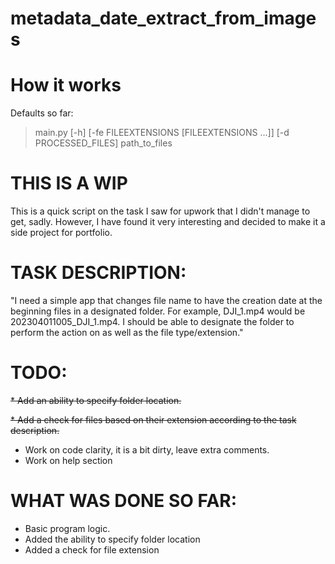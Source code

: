 # metadata_date_extract_from_images

How it works
================
Defaults so far:

> main.py [-h] [-fe FILEEXTENSIONS [FILEEXTENSIONS ...]] [-d PROCESSED_FILES] path_to_files




THIS IS A WIP
================

This is a quick script on the task I saw for upwork that I didn't manage to get, sadly.
However, I have found it very interesting and decided to make it a side project for portfolio.

TASK DESCRIPTION:
================
"I need a simple app that changes file name to have the creation date at the beginning files in a designated folder. For example, DJI_1.mp4 would be 202304011005_DJI_1.mp4. I should be able to designate the folder to perform the action on as well as the file type/extension."

TODO:
================
~~* Add an ability to specify folder location.~~

~~* Add a check for files based on their extension according to the task description.~~
* Work on code clarity, it is a bit dirty, leave extra comments.
* Work on help section




WHAT WAS DONE SO FAR:
================
* Basic program logic.
* Added the ability to specify folder location
* Added a check for file extension
